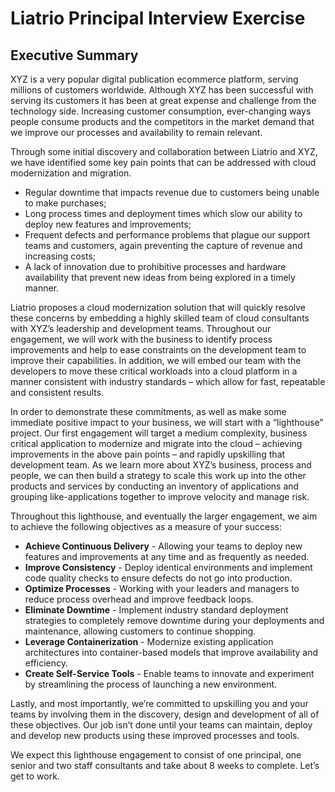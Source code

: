 # Liatrio Principal Interview Exercise

## Executive Summary
XYZ is a very popular digital publication ecommerce platform, serving millions of customers worldwide. Although XYZ has been successful with serving its customers it has been at great expense and challenge from the technology side. Increasing customer consumption, ever-changing ways people consume products and the competitors in the market demand that we improve our processes and availability to remain relevant.

Through some initial discovery and collaboration between Liatrio and XYZ, we have identified some key pain points that can be addressed with cloud modernization and migration.
* Regular downtime that impacts revenue due to customers being unable to make purchases;
* Long process times and deployment times which slow our ability to deploy new features and improvements;
* Frequent defects and performance problems that plague our support teams and customers, again preventing the capture of revenue and increasing costs;
* A lack of innovation due to prohibitive processes and hardware availability that prevent new ideas from being explored in a timely manner.

Liatrio proposes a cloud modernization solution that will quickly resolve these concerns by embedding a highly skilled team of cloud consultants with XYZ’s leadership and development teams. Throughout our engagement, we will work with the business to identify process improvements and help to ease constraints on the development team to improve their capabilities. In addition, we will embed our team with the developers to move these critical workloads into a cloud platform in a manner consistent with industry standards – which allow for fast, repeatable and consistent results.

In order to demonstrate these commitments, as well as make some immediate positive impact to your business, we will start with a “lighthouse” project. Our first engagement will target a medium complexity, business critical application to modernize and migrate into the cloud – achieving improvements in the above pain points – and rapidly upskilling that development team. As we learn more about XYZ’s business, process and people, we can then build a strategy to scale this work up into the other products and services by conducting an inventory of applications and grouping like-applications together to improve velocity and manage risk.

Throughout this lighthouse, and eventually the larger engagement, we aim to achieve the following objectives as a measure of your success:
* **Achieve Continuous Delivery** - Allowing your teams to deploy new features and improvements at any time and as frequently as needed.
* **Improve Consistency** - Deploy identical environments and implement code quality checks to ensure defects do not go into production.
* **Optimize Processes** - Working with your leaders and managers to reduce process overhead and improve feedback loops.
* **Eliminate Downtime** - Implement industry standard deployment strategies to completely remove downtime during your deployments and maintenance, allowing customers to continue shopping.
* **Leverage Containerization** - Modernize existing application architectures into container-based models that improve availability and efficiency.
* **Create Self-Service Tools** - Enable teams to innovate and experiment by streamlining the process of launching a new environment.

Lastly, and most importantly, we’re committed to upskilling you and your teams by involving them in the discovery, design and development of all of these objectives. Our job isn’t done until your teams can maintain, deploy and develop new products using these improved processes and tools.

We expect this lighthouse engagement to consist of one principal, one senior and two staff consultants and take about 8 weeks to complete. Let’s get to work.

